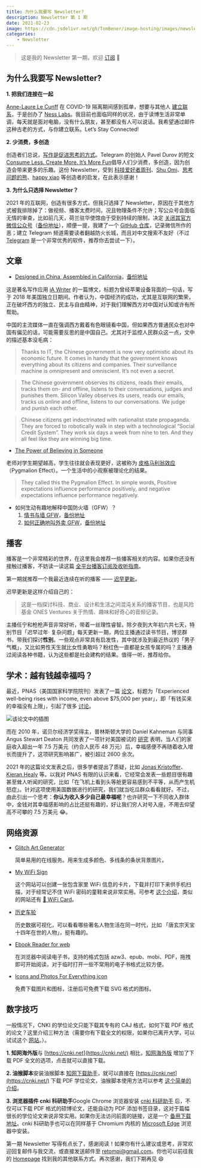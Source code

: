 ```yaml
---
title: 为什么我要写 Newsletter?
description: Newsletter 第 1 期
date: 2021-02-23
image: https://cdn.jsdelivr.net/gh/TomBener/image-hosting/images/newsletter-1-cover.jpg
categories:
    - Newsletter
---
```


> 这是我的 Newsletter 第一期，欢迎 [订阅](https://newsletter.retompi.com) 👏

## 为什么我要写 Newsletter?

**1. 把我们连接在一起**

[Anne-Laure Le Cunff](https://twitter.com/anthilemoon) 在 COVID-19 隔离期间感到孤单，想要与其他人 [建立联系](https://twitter.com/revue/status/1361692623522660354)，于是创办了 [Ness Labs](https://nesslabs.com/)。我目前也面临同样的状况，由于读博生活非常单调，每天就是面对电脑，没有什么朋友，甚至都没有人可以说话。我希望通过邮件这种古老的方式，与你建立联系。Let’s Stay Connected!

**2. 少消费，多创造**

创造者们总说，[写作是促进思考的方式](https://sspai.com/post/56147)。Telegram 的创始人 Pavel Durov 的短文 [Consume Less. Create More. It’s More Fun](https://telegra.ph/Consume-Less-Create-More-Its-More-Fun-12-04)倡导人们少消费，多创造，因为创造会带来更多的乐趣。这份 Newsletter，受到 [科技爱好者周刊](http://www.ruanyifeng.com/blog/weekly/)、[Shu Omi](https://www.youtube.com/channel/UC525q2RIufHjnaHOuIUFY9A)、[思考问题的熊](https://kaopubear.top/)、[happy xiao](https://happyxiao.com/) 等创造者的启发，在此表示感谢！

**3. 为什么只选择 Newsletter？**

2021 年的互联网，创造有很多方式，但我只选择了 Newsletter，原因在于其他方式被我排除掉了：做视频、播客太费时间，况且物理条件不允许；写公众号会面临无情的审查，比如前几天，荷兰驻华使馆由于受到持续的限制，决定 [关闭其官方微信公众号](https://mp.weixin.qq.com/s/E99UjVh4NMbShfREFyGxWA)（[备份地址](https://archive.vn/SGZtW)），顺便一提，我建了一个 [GitHub 仓库](https://github.com/TomBener/get-rid-of-wechat)，记录微信所作的恶；建立 Telegram 频道需要读者翻越防火长城，而且对中文搜索不友好（不过 [Telegram](https://telegram.org/) 是一个非常优秀的软件，推荐你去尝试一下）。

## 文章

- [Designed in China, Assembled in California](https://ia.net/topics/designed-in-china-assembled-in-california)，[备份地址](https://web.archive.org/web/20210130012842/https://ia.net/topics/designed-in-china-assembled-in-california)

这是著名写作应用 [iA Writer](https://ia.net/writer) 的一篇博文，标题为曾经苹果设备背面的一句话，写于 2018 年美国独立日期间。作者认为，中国经济的成功，尤其是互联网的繁荣，正在破坏西方的独立、民主与自由精神，对于我们理解西方对中国对认知或许有所帮助。

中国的主流媒体一直在强调西方戴着有色眼镜看中国，但如果西方普通民众也对中国有偏见的话，可能需要反思的是中国自己。尤其对于监控人民群众这一点，文中的描述基本没毛病：

> Thanks to IT, the Chinese government is now very optimistic about its economic future. It comes in handy that the government knows everything about its citizens and companies. Their surveillance machine is omnipresent and omniscient. It’s not even a secret.

> The Chinese government observes its citizens, reads their emails, tracks them on- and offline, listens to their conversations, judges and punishes them. Silicon Valley observes its users, reads our emails, tracks us online and offline, listens to our conversations. We judge and punish each other.

> Chinese citizens get indoctrinated with nationalist state propaganda. They are forced to robotically walk in step with a technological “Social Credit System”. They work six days a week from nine to ten. And they all feel like they are winning big time.

- [The Power of Believing in Someone](https://visualwisdom.substack.com/p/the-power-of-believing-in-someone)

老师对学生期望越高，学生往往就会表现更好，这被称为 [皮格马利翁效应](https://zh.wikipedia.org/wiki/皮格马利翁效应)（Pygmalion Effect）。一个生活中的小观察被理论化的结果。

> They called this the Pygmalion Effect. In simple words, Positive expectations influence performance positively, and negative expectations influence performance negatively.

- 如何生动有趣地解释中国防火墙（GFW）？
  1. [情书与墙 GFW](https://watchtower.link/break-the-great-firewall)，[备份地址](https://ipfs.io/ipfs/QmUgbLrJcw4HYLzWPN9EpWxWcYchNw6GHVwzSiABdq6Ptt)
  2. [如何正确地叫外卖 GFW](https://type.cyhsu.xyz/2018/02/how-to-request-a-takeout-behind-a-wall)，[备份地址](https://archive.vn/8sqTf)

## 播客

播客是一个非常精彩的世界，在这里我会推荐一些播客相关的内容。如果你还没有接触过播客，不妨读一读这篇 [全平台播客订阅及收听指南](https://sspai.com/post/57960)。

第一期就推荐一个我最近连续在听的播客 —— [迟早更新](https://podcast.weareones.com/)。

迟早更新是这样介绍自己的：

> 这是一档探讨科技、商业、设计和生活之间混沌关系的播客节目，也是风险基金 ONES Ventures 关于热情、趣味和好奇心的音频记录。

主播任宁和枪枪声音非常好听，带着一丝理性睿智。除夕夜到大年初六共七天，特别节目「迟早过年· 复杂问题」每天更新一期，两位主播通过读书节目，博览群书，带我们探讨**性别**。一些观点非常具有启发性，其中就涉及到最近热议的「男子气概」，又比如男性天生就比女性勇敢吗？粉红色一直都是女孩专属的吗？主播通过阅读各种书籍，认为这些都是社会建构的结果。值得一听，推荐给你。

## 学术：越有钱越幸福吗？

最近，PNAS（美国国家科学院院刊）发表了一篇 [论文](https://www.pnas.org/content/118/4/e2016976118)，标题为「Experienced well-being rises with income, even above $75,000 per year」，即「有钱买来的幸福没有上限」，引起了很多 [讨论](https://twitter.com/kurtjgray/status/1353799699053113344)。

![该论文中的插图](https://cdn.jsdelivr.net/gh/TomBener/image-hosting/images/pnas-income-figure.jpg)

而在 2010 年，诺贝尔经济学奖得主，普林斯顿大学的 Daniel Kahneman 与同事 Angus Stewart Deaton 共同发表了一项针对美国被试的 [研究](https://www.pnas.org/content/107/38/16489) 表明，当人们的家庭收入超出一年 7.5 万美元（约合人民币 48 万元）后，幸福感便不再随着收入增长而提升了，这项研究影响甚广，被引超过 2600 余次。

2021 年的这篇论文发表之后，很多学者提出了质疑，比如 [Jonas Kristoffer](https://lindeloev.net/new-pnas-paper-income-is-a-poor-way-to-improve-well-being)、[Kieran Healy](https://kieranhealy.org/blog/archives/2021/01/26/income-and-happiness) 等。以我对 PNAS 有限的认识来看，它经常会发表一些题目很有趣甚至耸人听闻的研究，比如「在飞机上看到头等舱更容易感到不平等，从而产生机怒症」。针对这项使用美国数据进行的研究，我们就当吃瓜群众看看就好。不过，由此引出一个思考：**你认为收入多少自己最幸福呢**？也许研究一下不同收入群体中，金钱对其幸福感影响的占比还挺有趣的，好让我们穷人对号入座，不用去仰望高不可攀的 7.5 万美元 😂。

## 网络资源

- [Glitch Art Generator](https://type.cyhsu.xyz/2018/02/how-to-request-a-takeout-behind-a-wall)

  简单易用的在线服务。用来生成多颜色、多线条的条状背景图片。

- [My WiFi Sign](https://www.mywifisign.com)

  这个网站可以创建一张包含家里 WiFi 信息的卡片，下载并打印下来供手机扫描，对于经常记不住 WiFi 密码的童鞋来说非常实用。可参考 [这个介绍](https://www.appinn.com/my-wifi-sign-online)，类似的网站还有 [📶 WiFi Card](https://wificard.bdw.to/)。

- [历史车轮](https://www.lishichelun.com)

  历史数据可视化，可以看看哪些著名人物生活在同一时代，比如 「唐玄宗天宝十四年在世的人物」，挺有趣的。

- [Ebook Reader for web](https://www.loudreader.com)

  在浏览器中阅读电子书，支持的格式包括 azw3、epub、mobi、PDF，拖拽即可开始阅读，对于临时打开一些不常用的电子书格式比较方便。

- [Icons and Photos For Everything icon](https://thenounproject.com)

  免费下载图片和图标，注册后可免费下载 SVG 格式的图标。

## 数字技巧

  一般情况下，CNKI 的学位论文只能下载其专有的 CAJ 格式，如何下载 PDF 格式的论文？这里介绍三种方法（需要你有下载全文的权限，如果你已离开大学，可以试试这个 [网站](https://31sanyi.neocities.org/)。）。

  **1. 知网海外版**与 [https://cnki.net](https://cnki.net/) 相比，[知网海外版](https://oversea.cnki.net/) 增加了下载 PDF 全文的选项，点击就可以直接下载。

  **2. 油猴脚本**安装油猴脚本 [知网下载助手](https://greasyfork.org/zh-CN/scripts/371938-知网下载助手)，就可以直接在 [https://cnki.net](https://cnki.net/) 下载 PDF 学位论文，油猴脚本使用方法可以参考 [这个简单的介绍](https://greasyfork.org/zh-CN)。

  **3. 浏览器插件 cnki 科研助手**Google Chrome 浏览器安装 [cnki 科研助手](https://chrome.google.com/webstore/detail/cnki-科研助手/negciknliikcmfcgegchjoemdmllgack) 后，不仅可以下载 PDF 格式的硕博论文，还能自动为 PDF 添加书签目录，这对于篇幅很长的学位论文来说非常实用。如果你无法访问前面的链接，这是一个 [备用下载地址](https://www.extfans.com/accessibility/negciknliikcmfcgegchjoemdmllgack)。cnki 科研助手也可以在同样基于 Chromium 内核的 [Microsoft Edge](https://microsoftedge.microsoft.com/addons/detail/cnki-科研助手/glmlcadjgbjigpnpfffbfiadppilojoj) 浏览器中安装。

  第一期 Newsletter 写得有点长了，感谢阅读！如果你有什么建议或思考，非常欢迎回复邮件与我交流，或直接发送邮件至 [retompi@gmail.com](mailto:retompi@gmail.com)。你也可以前往我的 [Homepage](https://retompi.com/) 找到我的其他联系方式。再次感谢，我们下期再见 😄️